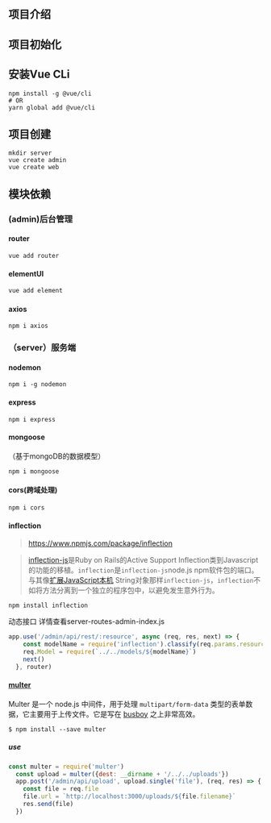 ## 项目介绍

## 项目初始化

## 安装Vue CLi

```shell
npm install -g @vue/cli
# OR
yarn global add @vue/cli
```

## 项目创建

```shell
mkdir server
vue create admin
vue create web
```

## 模块依赖

### (admin)后台管理

#### router

```shell
vue add router
```

#### elementUI

```powershell
vue add element
```

#### axios

```shell
npm i axios
```

### （server）服务端

#### nodemon

```shell
npm i -g nodemon
```

#### express

```shell
npm i express
```

#### mongoose

（基于mongoDB的数据模型）

```shell
npm i mongoose
```

#### cors(跨域处理)

```shell
npm i cors
```

#### inflection

> https://www.npmjs.com/package/inflection

> [inflection-js](http://code.google.com/p/inflection-js/)是Ruby on Rails的Active Support Inflection类到Javascript的功能的移植。`inflection`是`inflection-js`node.js npm软件包的端口。与其像[扩展JavaScript本机](http://wonko.com/post/extending-javascript-natives) String对象那样`inflection-js`，`inflection`不如将方法分离到一个独立的程序包中，以避免发生意外行为。

```shell
npm install inflection
```

动态接口 详情查看server-routes-admin-index.js

```javascript
app.use('/admin/api/rest/:resource', async (req, res, next) => {
    const modelName = require('inflection').classify(req.params.resource)
    req.Model = require(`../../models/${modelName}`)
    next()
  }, router)
```

#### [multer](https://www.npmjs.com/package/multer)

Multer 是一个 node.js 中间件，用于处理 `multipart/form-data` 类型的表单数据，它主要用于上传文件。它是写在 [busboy](https://github.com/mscdex/busboy) 之上非常高效。

```shell
$ npm install --save multer
```

##### use

```javascript
const multer = require('multer')
  const upload = multer({dest: __dirname + '/../../uploads'})
  app.post('/admin/api/upload', upload.single('file'), (req, res) => {
    const file = req.file
    file.url = `http://localhost:3000/uploads/${file.filename}`
    res.send(file)
  })
```

